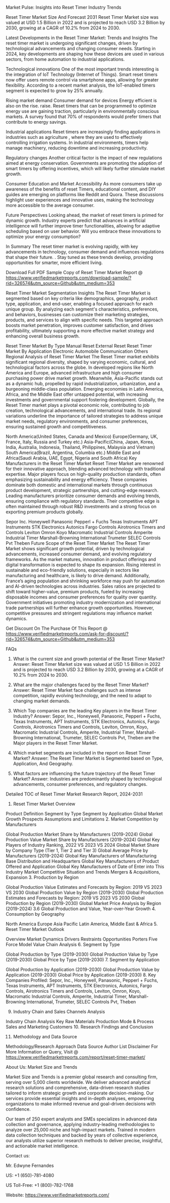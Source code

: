 Market Pulse: Insights into Reset Timer Industry Trends


Reset Timer Market Size And Forecast 2031
Reset Timer Market size was valued at USD 1.5 Billion in 2022 and is projected to reach USD 3.2 Billion by 2030, growing at a CAGR of 10.2% from 2024 to 2030.

Latest Developments in the Reset Timer Market: Trends and Insights
The reset timer market is undergoing significant changes, driven by technological advancements and changing consumer needs. Starting in 2024, key developments are shaping how these devices are used in various sectors, from home automation to industrial applications.

Technological innovations
One of the most important trends interesting is the integration of IoT Technology (Internet of Things). Smart reset timers now offer users remote control via smartphone apps, allowing for greater flexibility. According to a recent market analysis, the IoT-enabled timers segment is expected to grow by 25% annually.

Rising market demand
Consumer demand for devices Energy efficient is also on the rise. raise. Reset timers that can be programmed to optimize energy use are gaining traction, particularly in environmentally conscious markets. A survey found that 70% of respondents would prefer timers that contribute to energy savings.

Industrial applications
Reset timers are increasingly finding applications in industries such as agriculture , where they are used to effectively controlling irrigation systems. In industrial environments, timers help manage machinery, reducing downtime and increasing productivity.

Regulatory changes
Another critical factor is the impact of new regulations aimed at energy conservation. Governments are promoting the adoption of smart timers by offering incentives, which will likely further stimulate market growth.

Consumer Education and Market Accessibility
As more consumers take up awareness of the benefits of reset Timers, educational content, and DIY guides are emerging on platforms like Reddit and Quora. These discussions highlight user experiences and innovative uses, making the technology more accessible to the average consumer.

Future Perspectives
Looking ahead, the market of reset timers is primed for dynamic growth. Industry experts predict that advances in artificial intelligence will further improve timer functionalities, allowing for adaptive scheduling based on user behavior. Will you embrace these innovations to optimize your energy consumption?

In Summary
The reset timer market is evolving rapidly, with key advancements in technology, consumer demand and influences regulations that shape their future. . Stay tuned as these trends develop, providing opportunities for smarter, more efficient living.

Download Full PDF Sample Copy of Reset Timer Market Report @ https://www.verifiedmarketreports.com/download-sample/?rid=326574&utm_source=Github&utm_medium=353

Reset Timer Market Segmentation Insights
The Reset Timer Market is segmented based on key criteria like demographics, geography, product type, application, and end-user, enabling a focused approach for each unique group. By analyzing each segment's characteristics, preferences, and behaviors, businesses can customize their marketing strategies, products, and services to align with specific needs. This targeted approach boosts market penetration, improves customer satisfaction, and drives profitability, ultimately supporting a more effective market strategy and enhancing overall business growth.

Reset Timer Market By Type
Manual Reset
External Reset
Reset Timer Market By Application
Electronic
Automobile
Communication
Others
Regional Analysis of Reset Timer Market
The Reset Timer market exhibits significant regional diversity, shaped by varying economic, cultural, and technological factors across the globe. In developed regions like North America and Europe, advanced infrastructure and high consumer purchasing power drive market growth. Meanwhile, Asia-Pacific stands out as a dynamic hub, propelled by rapid industrialization, urbanization, and a burgeoning middle-class population. Emerging economies in Latin America, Africa, and the Middle East offer untapped potential, with increasing investments and governmental support fostering development. Globally, the Reset Timer market plays a pivotal economic role, contributing to job creation, technological advancements, and international trade. Its regional variations underline the importance of tailored strategies to address unique market needs, regulatory environments, and consumer preferences, ensuring sustained growth and competitiveness.

North America(United States, Canada and Mexico)
Europe(Germany, UK, France, Italy, Russia and Turkey etc.)
Asia-Pacific(China, Japan, Korea, India, Australia, Indonesia, Thailand, Philippines, Malaysia and Vietnam)
South America(Brazil, Argentina, Columbia etc.)
Middle East and Africa(Saudi Arabia, UAE, Egypt, Nigeria and South Africa)
Key Manufacturers in the Reset Timer Market
Reset Timer Market are renowned for their innovative approach, blending advanced technology with traditional expertise. Major players focus on high-quality production standards, often emphasizing sustainability and energy efficiency. These companies dominate both domestic and international markets through continuous product development, strategic partnerships, and cutting-edge research. Leading manufacturers prioritize consumer demands and evolving trends, ensuring compliance with regulatory standards. Their competitive edge is often maintained through robust R&D investments and a strong focus on exporting premium products globally.

Sepor
Inc.
Honeywell
Panasonic
Pepperl + Fuchs
Texas Instruments
APT Instruments
STK Electronics
Autonics
Fargo Controls
Airotronics Timers and Controls
Leviton
Omron
Koyo
Macromatic Industrial Controls
Amperite
Industrial Timer
Marshall-Browning International
Trumeter
SELEC Controls Pvt
Theben
Future Scope of the Reset Timer Market
The Reset Timer Market shows significant growth potential, driven by technological advancements, increased consumer demand, and evolving regulatory frameworks. As the market matures, innovation in product offerings and digital transformation is expected to shape its expansion. Rising interest in sustainable and eco-friendly solutions, especially in sectors like manufacturing and healthcare, is likely to drive demand. Additionally, France’s aging population and shrinking workforce may push for automation and AI-driven technologies across industries. Sales ratios are projected to shift toward higher-value, premium products, fueled by increasing disposable incomes and consumer preferences for quality over quantity. Government initiatives promoting industry modernization and international trade partnerships will further enhance growth opportunities. However, competitive pressures and stringent regulations may influence market dynamics.

Get Discount On The Purchase Of This Report @ https://www.verifiedmarketreports.com/ask-for-discount/?rid=326574&utm_source=Github&utm_medium=353

FAQs
1. What is the current size and growth potential of the Reset Timer Market?
Answer: Reset Timer Market size was valued at USD 1.5 Billion in 2022 and is projected to reach USD 3.2 Billion by 2030, growing at a CAGR of 10.2% from 2024 to 2030.

2. What are the major challenges faced by the Reset Timer Market?
Answer: Reset Timer Market face challenges such as intense competition, rapidly evolving technology, and the need to adapt to changing market demands.

3. Which Top companies are the leading Key players in the Reset Timer Industry?
Answer: Sepor, Inc., Honeywell, Panasonic, Pepperl + Fuchs, Texas Instruments, APT Instruments, STK Electronics, Autonics, Fargo Controls, Airotronics Timers and Controls, Leviton, Omron, Koyo, Macromatic Industrial Controls, Amperite, Industrial Timer, Marshall-Browning International, Trumeter, SELEC Controls Pvt, Theben are the Major players in the Reset Timer Market.

4. Which market segments are included in the report on Reset Timer Market?
Answer: The Reset Timer Market is Segmented based on Type, Application, And Geography.

5. What factors are influencing the future trajectory of the Reset Timer Market?
Answer: Industries are predominantly shaped by technological advancements, consumer preferences, and regulatory changes.

Detailed TOC of Reset Timer Market Research Report, 2024-2031
1. Reset Timer Market Overview

Product Definition
Segment by Type
Segment by Application
Global Market Growth Prospects
Assumptions and Limitations
2. Market Competition by Manufacturers

Global Production Market Share by Manufacturers (2019-2024)
Global Production Value Market Share by Manufacturers (2019-2024)
Global Key Players of Industry Ranking, 2022 VS 2023 VS 2024
Global Market Share by Company Type (Tier 1, Tier 2 and Tier 3)
Global Average Price by Manufacturers (2019-2024)
Global Key Manufacturers of Manufacturing Base Distribution and Headquarters
Global Key Manufacturers of Product Offered and Application
Global Key Manufacturers of Date of Enter into This Industry
Market Competitive Situation and Trends
Mergers & Acquisitions, Expansion
3. Production by Region

Global Production Value Estimates and Forecasts by Region: 2019 VS 2023 VS 2030
Global Production Value by Region (2019-2030)
Global Production Estimates and Forecasts by Region: 2019 VS 2023 VS 2030
Global Production by Region (2019-2030)
Global Market Price Analysis by Region (2019-2024) 3.6 Global Production and Value, Year-over-Year Growth
4. Consumption by Geography

North America
Europe
Asia Pacific
Latin America, Middle East & Africa
5. Reset Timer Market Outlook

Overview
Market Dynamics
Drivers
Restraints
Opportunities
Porters Five Force Model
Value Chain Analysis 
6. Segment by Type

Global Production by Type (2019-2030)
Global Production Value by Type (2019-2030)
Global Price by Type (2019-2030)
7. Segment by Application

Global Production by Application (2019-2030)
Global Production Value by Application (2019-2030)
Global Price by Application (2019-2030)
8. Key Companies Profiled: Sepor, Inc., Honeywell, Panasonic, Pepperl + Fuchs, Texas Instruments, APT Instruments, STK Electronics, Autonics, Fargo Controls, Airotronics Timers and Controls, Leviton, Omron, Koyo, Macromatic Industrial Controls, Amperite, Industrial Timer, Marshall-Browning International, Trumeter, SELEC Controls Pvt, Theben

9. Industry Chain and Sales Channels Analysis

Industry Chain Analysis
Key Raw Materials
Production Mode & Process
Sales and Marketing
Customers
10. Research Findings and Conclusion

11. Methodology and Data Source

Methodology/Research Approach
Data Source
Author List
Disclaimer
For More Information or Query, Visit @ https://www.verifiedmarketreports.com/report/reset-timer-market/

About Us: Market Size and Trends

Market Size and Trends is a premier global research and consulting firm, serving over 5,000 clients worldwide. We deliver advanced analytical research solutions and comprehensive, data-driven research studies tailored to inform strategic growth and corporate decision-making. Our services provide essential insights and in-depth analyses, empowering organizations to make informed revenue and goal-driven decisions with confidence.

Our team of 250 expert analysts and SMEs specializes in advanced data collection and governance, applying industry-leading methodologies to analyze over 25,000 niche and high-impact markets. Trained in modern data collection techniques and backed by years of collective experience, our analysts utilize superior research methods to deliver precise, insightful, and actionable market intelligence.

Contact us:

Mr. Edwyne Fernandes

US: +1 (650)-781-4080

US Toll-Free: +1 (800)-782-1768

Website: https://www.verifiedmarketreports.com/
